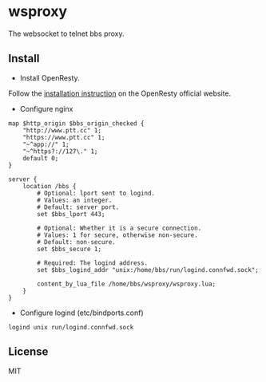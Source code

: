 # wsproxy

The websocket to telnet bbs proxy.

## Install

- Install OpenResty.

Follow the [installation instruction](https://openresty.org/en/installation.html) on the OpenResty
official website.

- Configure nginx

```nginx
map $http_origin $bbs_origin_checked {
    "http://www.ptt.cc" 1;
    "https://www.ptt.cc" 1;
    "~^app://" 1;
    "~^https?://127\." 1;
    default 0;
}

server {
    location /bbs {
        # Optional: lport sent to logind.
        # Values: an integer.
        # Default: server port.
        set $bbs_lport 443;

        # Optional: Whether it is a secure connection.
        # Values: 1 for secure, otherwise non-secure.
        # Default: non-secure.
        set $bbs_secure 1;

        # Required: The logind address.
        set $bbs_logind_addr "unix:/home/bbs/run/logind.connfwd.sock";

        content_by_lua_file /home/bbs/wsproxy/wsproxy.lua;
    }
}
```

- Configure logind (etc/bindports.conf)

```
logind unix run/logind.connfwd.sock
```

## License

MIT
